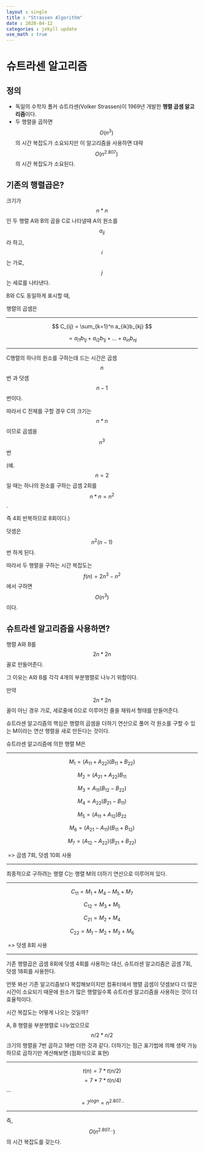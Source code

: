 ```yaml
---
layout : single
title : "Strassen Algorithm"
date : 2020-04-12
categories : jekyll update
use_math : true
---
```


# 슈트라센 알고리즘



## 정의

- 독일의 수학자 폴커 슈트라센(Volker Strassen)이 1969년 개발한 **행렬 곱셈 알고리즘**이다.
- 두 행렬을 곱하면 $$ O(n^3) $$ 의 시간 복잡도가 소요되지만 이 알고리즘을 사용하면 대략 $$ O(n^{2.807}) $$ 의 시간 복잡도가 소요된다.



## 기존의 행렬곱은?

크기가 $$n*n$$인 두 행렬 A와 B의 곱을 C로 나타낼때 A의 원소를 $$ a_{ij} $$ 라 하고, $$ i $$ 는 가로, $$ j $$ 는 세로를 나타낸다.

B와 C도 동일하게 표시할 때, 

행렬의 곱셈은

---

$$ C_{ij} = \sum_{k=1}^n a_{ik}b_{kj} $$

$$ = a_{i1}b_{1j} + a_{i2}b_{1j} + ... + a_{in}b_{nj} $$

---

C행렬의 하나의 원소를 구하는데 드는 시간은 곱셈 $$n$$번 과 덧셈 $$n-1$$번이다. 

따라서 C 전체를 구할 경우 C의 크기는 $$n*n$$ 이므로 곱셈을 $$n^3$$번 

(예. $$n=2$$일 때는 하나의 원소를 구하는 곱셈 2회를 $$n*n=n^2$$. 

 즉 4회 반복하므로 8회이다.)

 덧셈은 $$n^2(n-1)$$번 하게 된다.

따라서 두 행렬을 구하는 시간 복잡도는 $$ f(n) = 2n^3-n^2 $$에서 구하면 $$O(n^3)$$이다.



## 슈트라센 알고리즘을 사용하면?

행렬 A와 B를 $$2n*2n$$꼴로 만들어준다. 

그 이유는 A와 B를 각각 4개의 부분행렬로 나누기 위함이다. 

만약 $$2n*2n$$꼴이 아닌 경우 가로, 세로줄에 0으로 이루어진 줄을 채워서 형태를 만들어준다.

슈트라센 알고리즘의 핵심은 행렬의 곱셈을 더하기 연산으로 풀어 각 원소를 구할 수 있는 M이라는 연산 행렬을 새로 만든다는 것이다.

슈트라센 알고리즘에 의한 행렬 M은

---

$$ M_1 = (A_{11}+A_{22})(B_{11}+B_{22}) $$

$$ M_2 = (A_{21}+A_{22})B_{11} $$

$$ M_3 = A_{11}(B_{12}-B_{22}) $$

$$ M_4 = A_{22}(B_{21}-B_{11}) $$

$$ M_5 = (A_{11} + A_{12})B_{22} $$

$$ M_6 = (A_{21}-A_{11})(B_{11}+B_{12}) $$

$$ M_7 = (A_{12}-A_{22})(B_{21}+B_{22}) $$

​	=> 곱셈 7회, 덧셈 10회 사용

---



최종적으로 구하려는 행렬 C는 행렬 M의 더하기 연산으로 이루어져 있다.

---

$$ C_{11} = M_1+M_4-M_5+M_7 $$

$$ C_{12} = M_3+M_5 $$

$$ C_{21} = M_2+M_4 $$

$$ C_{22} = M_1-M_2+M_3+M_6 $$

​	=> 덧셈 8회 사용

---



기존 행렬곱은 곱셈 8회에 덧셈 4회를 사용하는 대신, 슈트라센 알고리즘은 곱셈 7회, 덧셈 18회를 사용한다. 

언뜻 봐선 기존 알고리즘보다 복잡해보이지만 컴퓨터에서 행렬 곱셈이 덧셈보다 더 많은 시간이 소요되기 때문에 원소가 많은 행렬일수록 슈트라센 알고리즘을 사용하는 것이 더 효율적이다.

시간 복잡도는 어떻게 나오는 것일까?

A, B 행렬을 부분행렬로 나누었으므로 $$ n/2 * n/2 $$ 크기의 행렬을 7번 곱하고 18번 더한 것과 같다. 더하기는 점근 표기법에 의해 생략 가능하므로  곱하기만 계산해보면 (점화식으로 표현)

---

$$ t(n) = 7*t(n/2) $$ $$  = 7*7*t(n/4) $$ ...

 $$ =7^{logn} = n^{2.807...} $$

---

즉, $$ O(n^{2.807...}) $$의 시간 복잡도를 갖는다.

